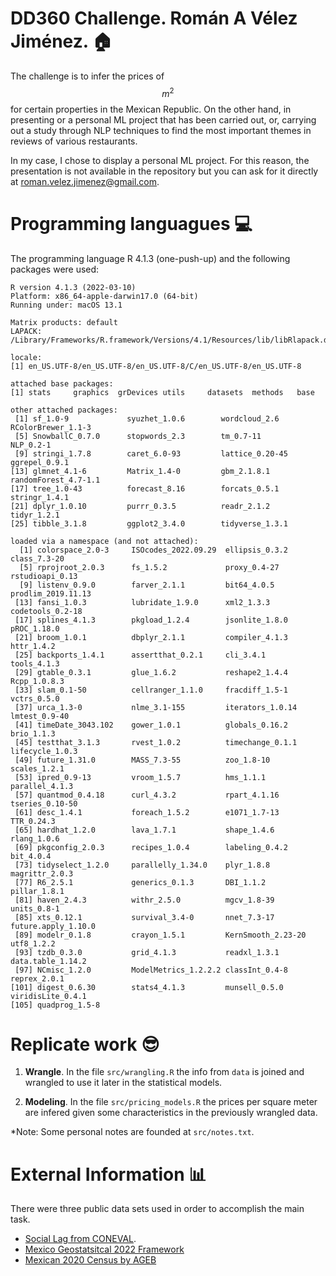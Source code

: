 # DD360 Challenge. Román A Vélez Jiménez. :house:

The challenge is to infer the prices of $$m^2$$ for certain properties in the Mexican Republic. On the other hand, in presenting or a personal ML project that has been carried out, or, carrying out a study through NLP techniques to find the most important themes in reviews of various restaurants.

In my case, I chose to display a personal ML project. For this reason, the presentation is not available in the repository but you can ask for it directly at roman.velez.jimenez@gmail.com.

# Programming languagues :computer:

The programming language R 4.1.3 (one-push-up) and the following packages were used:

```
R version 4.1.3 (2022-03-10)
Platform: x86_64-apple-darwin17.0 (64-bit)
Running under: macOS 13.1

Matrix products: default
LAPACK: /Library/Frameworks/R.framework/Versions/4.1/Resources/lib/libRlapack.dylib

locale:
[1] en_US.UTF-8/en_US.UTF-8/en_US.UTF-8/C/en_US.UTF-8/en_US.UTF-8

attached base packages:
[1] stats     graphics  grDevices utils     datasets  methods   base     

other attached packages:
 [1] sf_1.0-9             syuzhet_1.0.6        wordcloud_2.6        RColorBrewer_1.1-3  
 [5] SnowballC_0.7.0      stopwords_2.3        tm_0.7-11            NLP_0.2-1           
 [9] stringi_1.7.8        caret_6.0-93         lattice_0.20-45      ggrepel_0.9.1       
[13] glmnet_4.1-6         Matrix_1.4-0         gbm_2.1.8.1          randomForest_4.7-1.1
[17] tree_1.0-43          forecast_8.16        forcats_0.5.1        stringr_1.4.1       
[21] dplyr_1.0.10         purrr_0.3.5          readr_2.1.2          tidyr_1.2.1         
[25] tibble_3.1.8         ggplot2_3.4.0        tidyverse_1.3.1     

loaded via a namespace (and not attached):
  [1] colorspace_2.0-3     ISOcodes_2022.09.29  ellipsis_0.3.2       class_7.3-20        
  [5] rprojroot_2.0.3      fs_1.5.2             proxy_0.4-27         rstudioapi_0.13     
  [9] listenv_0.9.0        farver_2.1.1         bit64_4.0.5          prodlim_2019.11.13  
 [13] fansi_1.0.3          lubridate_1.9.0      xml2_1.3.3           codetools_0.2-18    
 [17] splines_4.1.3        pkgload_1.2.4        jsonlite_1.8.0       pROC_1.18.0         
 [21] broom_1.0.1          dbplyr_2.1.1         compiler_4.1.3       httr_1.4.2          
 [25] backports_1.4.1      assertthat_0.2.1     cli_3.4.1            tools_4.1.3         
 [29] gtable_0.3.1         glue_1.6.2           reshape2_1.4.4       Rcpp_1.0.8.3        
 [33] slam_0.1-50          cellranger_1.1.0     fracdiff_1.5-1       vctrs_0.5.0         
 [37] urca_1.3-0           nlme_3.1-155         iterators_1.0.14     lmtest_0.9-40       
 [41] timeDate_3043.102    gower_1.0.1          globals_0.16.2       brio_1.1.3          
 [45] testthat_3.1.3       rvest_1.0.2          timechange_0.1.1     lifecycle_1.0.3     
 [49] future_1.31.0        MASS_7.3-55          zoo_1.8-10           scales_1.2.1        
 [53] ipred_0.9-13         vroom_1.5.7          hms_1.1.1            parallel_4.1.3      
 [57] quantmod_0.4.18      curl_4.3.2           rpart_4.1.16         tseries_0.10-50     
 [61] desc_1.4.1           foreach_1.5.2        e1071_1.7-13         TTR_0.24.3          
 [65] hardhat_1.2.0        lava_1.7.1           shape_1.4.6          rlang_1.0.6         
 [69] pkgconfig_2.0.3      recipes_1.0.4        labeling_0.4.2       bit_4.0.4           
 [73] tidyselect_1.2.0     parallelly_1.34.0    plyr_1.8.8           magrittr_2.0.3      
 [77] R6_2.5.1             generics_0.1.3       DBI_1.1.2            pillar_1.8.1        
 [81] haven_2.4.3          withr_2.5.0          mgcv_1.8-39          units_0.8-1         
 [85] xts_0.12.1           survival_3.4-0       nnet_7.3-17          future.apply_1.10.0
 [89] modelr_0.1.8         crayon_1.5.1         KernSmooth_2.23-20   utf8_1.2.2          
 [93] tzdb_0.3.0           grid_4.1.3           readxl_1.3.1         data.table_1.14.2   
 [97] NCmisc_1.2.0         ModelMetrics_1.2.2.2 classInt_0.4-8       reprex_2.0.1        
[101] digest_0.6.30        stats4_4.1.3         munsell_0.5.0        viridisLite_0.4.1   
[105] quadprog_1.5-8     
```

# Replicate work :sunglasses:

1. **Wrangle**. In the file `src/wrangling.R` the info from `data` is joined and wrangled to use it later in the statistical models.

2. **Modeling**. In the file `src/pricing_models.R` the prices per square meter are infered given some characteristics in the previously wrangled data.

*Note: Some personal notes are founded at `src/notes.txt`.


# External Information :bar_chart:

There were three public data sets used in order to accomplish the main task.
  - [Social Lag from CONEVAL](!https://www.coneval.org.mx/Medicion/IRS/Paginas/Rezago_social_AGEB_2020.aspx).
  - [Mexico Geostatsitcal 2022 Framework](!https://www.inegi.org.mx/temas/mg/#Descargas)
  - [Mexican 2020 Census by AGEB](!https://www.inegi.org.mx/programas/ccpv/2020/#Microdatos)
